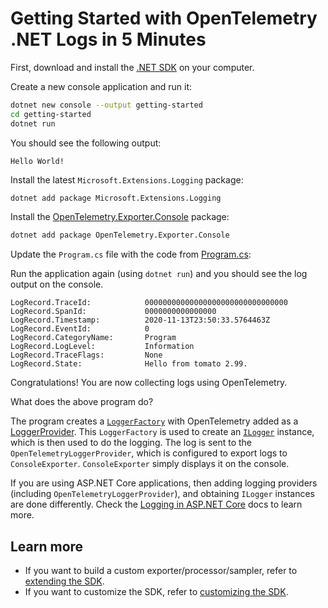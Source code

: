 # Getting Started with OpenTelemetry .NET Logs in 5 Minutes

First, download and install the [.NET
SDK](https://dotnet.microsoft.com/download) on your computer.

Create a new console application and run it:

```sh
dotnet new console --output getting-started
cd getting-started
dotnet run
```

You should see the following output:

```text
Hello World!
```

Install the latest `Microsoft.Extensions.Logging` package:

  ```sh
  dotnet add package Microsoft.Extensions.Logging
  ```

Install the
[OpenTelemetry.Exporter.Console](../../../src/OpenTelemetry.Exporter.Console/README.md)
package:

```sh
dotnet add package OpenTelemetry.Exporter.Console
```

Update the `Program.cs` file with the code from [Program.cs](./Program.cs):

Run the application again (using `dotnet run`) and you should see the log output
on the console.

```text
LogRecord.TraceId:            00000000000000000000000000000000
LogRecord.SpanId:             0000000000000000
LogRecord.Timestamp:          2020-11-13T23:50:33.5764463Z
LogRecord.EventId:            0
LogRecord.CategoryName:       Program
LogRecord.LogLevel:           Information
LogRecord.TraceFlags:         None
LogRecord.State:              Hello from tomato 2.99.
```

Congratulations! You are now collecting logs using OpenTelemetry.

What does the above program do?

The program creates a
[`LoggerFactory`](https://docs.microsoft.com/dotnet/api/microsoft.extensions.logging.iloggerfactory)
with OpenTelemetry added as a
[LoggerProvider](https://docs.microsoft.com/dotnet/core/extensions/logging-providers).
This `LoggerFactory` is used to create an
[`ILogger`](https://docs.microsoft.com/dotnet/api/microsoft.extensions.logging.ilogger)
instance, which is then used to do the logging. The log is sent to the
`OpenTelemetryLoggerProvider`, which is configured to export logs to
`ConsoleExporter`. `ConsoleExporter` simply displays it on the console.

If you are using ASP.NET Core applications, then adding logging providers
(including `OpenTelemetryLoggerProvider`), and obtaining `ILogger` instances are
done differently. Check the [Logging in ASP.NET
Core](https://docs.microsoft.com/aspnet/core/fundamentals/logging#logging-providers)
docs to learn more.

## Learn more

* If you want to build a custom exporter/processor/sampler, refer to [extending
  the SDK](../extending-the-sdk/README.md).
* If you want to customize the SDK, refer to [customizing
  the SDK](../customizing-the-sdk/README.md).
